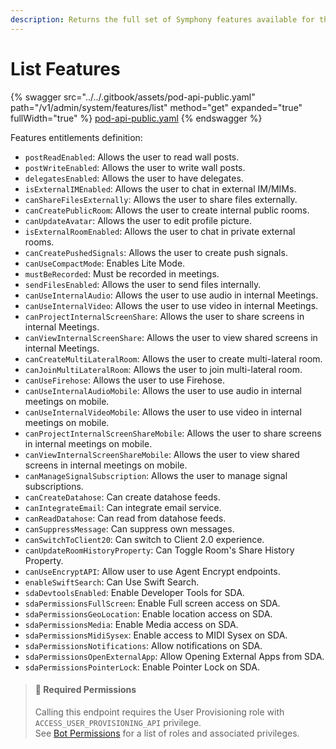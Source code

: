 ```yaml
---
description: Returns the full set of Symphony features available for this pod.
---
```


# List Features

{% swagger src="../../.gitbook/assets/pod-api-public.yaml" path="/v1/admin/system/features/list" method="get" expanded="true" fullWidth="true" %}
[pod-api-public.yaml](../../.gitbook/assets/pod-api-public.yaml)
{% endswagger %}

Features entitlements definition:

* `postReadEnabled`: Allows the user to read wall posts.
* `postWriteEnabled`: Allows the user to write wall posts.
* `delegatesEnabled`: Allows the user to have delegates.
* `isExternalIMEnabled`: Allows the user to chat in external IM/MIMs.
* `canShareFilesExternally`: Allows the user to share files externally.
* `canCreatePublicRoom`: Allows the user to create internal public rooms.
* `canUpdateAvatar`: Allows the user to edit profile picture.
* `isExternalRoomEnabled`: Allows the user to chat in private external rooms.
* `canCreatePushedSignals`: Allows the user to create push signals.
* `canUseCompactMode`: Enables Lite Mode.
* `mustBeRecorded`: Must be recorded in meetings.
* `sendFilesEnabled`: Allows the user to send files internally.
* `canUseInternalAudio`: Allows the user to use audio in internal Meetings.
* `canUseInternalVideo`: Allows the user to use video in internal Meetings.
* `canProjectInternalScreenShare`: Allows the user to share screens in internal Meetings.
* `canViewInternalScreenShare`: Allows the user to view shared screens in internal Meetings.
* `canCreateMultiLateralRoom`: Allows the user to create multi-lateral room.
* `canJoinMultiLateralRoom`: Allows the user to join multi-lateral room.
* `canUseFirehose`: Allows the user to use Firehose.
* `canUseInternalAudioMobile`: Allows the user to use audio in internal meetings on mobile.
* `canUseInternalVideoMobile`: Allows the user to use video in internal meetings on mobile.
* `canProjectInternalScreenShareMobile`: Allows the user to share screens in internal meetings on mobile.
* `canViewInternalScreenShareMobile`: Allows the user to view shared screens in internal meetings on mobile.
* `canManageSignalSubscription`: Allows the user to manage signal subscriptions.
* `canCreateDatahose`: Can create datahose feeds.
* `canIntegrateEmail`: Can integrate email service.
* `canReadDatahose`: Can read from datahose feeds.
* `canSuppressMessage`: Can suppress own messages.
* `canSwitchToClient20`: Can switch to Client 2.0 experience.
* `canUpdateRoomHistoryProperty`: Can Toggle Room's Share History Property.
* `canUseEncryptAPI`: Allow user to use Agent Encrypt endpoints.
* `enableSwiftSearch`: Can Use Swift Search.
* `sdaDevtoolsEnabled`: Enable Developer Tools for SDA.
* `sdaPermissionsFullScreen`: Enable Full screen access on SDA.
* `sdaPermissionsGeoLocation`: Enable location access on SDA.
* `sdaPermissionsMedia`: Enable Media access on SDA.
* `sdaPermissionsMidiSysex`: Enable access to MIDI Sysex on SDA.
* `sdaPermissionsNotifications`: Allow notifications on SDA.
* `sdaPermissionsOpenExternalApp`: Allow Opening External Apps from SDA.
* `sdaPermissionsPointerLock`: Enable Pointer Lock on SDA.

> #### 🚧 Required Permissions
>
> Calling this endpoint requires the User Provisioning role with `ACCESS_USER_PROVISIONING_API` privilege.\
> See [Bot Permissions](https://docs.developers.symphony.com/building-bots-on-symphony/configuration/bot-permissions) for a list of roles and associated privileges.
